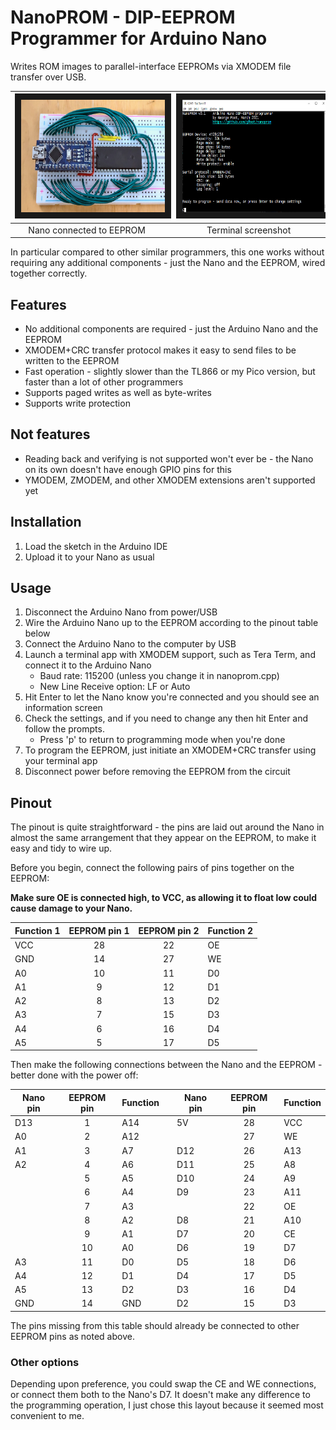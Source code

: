 NanoPROM - DIP-EEPROM Programmer for Arduino Nano
=================================================

Writes ROM images to parallel-interface EEPROMs via XMODEM file transfer over USB.

| <img src="doc/nanoprom_photo.jpg" alt="Arduino Nano connected to EEPROM" width="320" height="180" border="10" /> | | <img src="doc/terminal_screenshot.jpg" alt="Screenshot of terminal before programming EEPROM" width="320" height="180" border="10" /> |
|:----:|----|:----:|
| Nano connected to EEPROM | | Terminal screenshot |

In particular compared to other similar programmers, this one works without requiring 
any additional components - just the Nano and the EEPROM, wired together correctly.

Features
--------

* No additional components are required - just the Arduino Nano and the EEPROM
* XMODEM+CRC transfer protocol makes it easy to send files to be written to the EEPROM
* Fast operation - slightly slower than the TL866 or my Pico version, but faster than a lot of other programmers
* Supports paged writes as well as byte-writes
* Supports write protection

Not features
------------
* Reading back and verifying is not supported won't ever be - the Nano on its own doesn't have enough GPIO pins for this
* YMODEM, ZMODEM, and other XMODEM extensions aren't supported yet

Installation
------------
1. Load the sketch in the Arduino IDE
2. Upload it to your Nano as usual

Usage
-----
1. Disconnect the Arduino Nano from power/USB
2. Wire the Arduino Nano up to the EEPROM according to the pinout table below
3. Connect the Arduino Nano to the computer by USB
4. Launch a terminal app with XMODEM support, such as Tera Term, and connect it to the Arduino Nano
   * Baud rate: 115200 (unless you change it in nanoprom.cpp)
   * New Line Receive option: LF or Auto
5. Hit Enter to let the Nano know you're connected and you should see an information screen
6. Check the settings, and if you need to change any then hit Enter and follow the prompts.
   * Press 'p' to return to programming mode when you're done
7. To program the EEPROM, just initiate an XMODEM+CRC transfer using your terminal app
8. Disconnect power before removing the EEPROM from the circuit

Pinout
------
The pinout is quite straightforward - the pins are laid out around the Nano in almost 
the same arrangement that they appear on the EEPROM, to make it easy and tidy to wire up.

Before you begin, connect the following pairs of pins together on the EEPROM:

**Make sure OE is connected high, to VCC, as allowing it to float low could cause damage to your Nano.**

| Function 1 | EEPROM pin 1 | EEPROM pin 2 | Function 2 |
| ---------- |:------------:|:------------:| ---------- |
|    VCC     |      28      |      22      |     OE     | 
|    GND     |      14      |      27      |     WE     |
|     A0     |      10      |      11      |     D0     |
|     A1     |       9      |      12      |     D1     |
|     A2     |       8      |      13      |     D2     |
|     A3     |       7      |      15      |     D3     |
|     A4     |       6      |      16      |     D4     |
|     A5     |       5      |      17      |     D5     |

Then make the following connections between the Nano and the EEPROM - better done with the power off:

| Nano pin | EEPROM pin | Function |      | Nano pin | EEPROM pin | Function |
| -------- |:----------:| -------- | ---- | -------- |:----------:| -------- |
| D13      | 1  | A14    | | 5V       | 28 | VCC    |
| A0       | 2  | A12    | |          | 27 | WE     |
| A1       | 3  | A7     | | D12      | 26 | A13    |
| A2       | 4  | A6     | | D11      | 25 | A8     |
|          | 5  | A5     | | D10      | 24 | A9     |
|          | 6  | A4     | | D9       | 23 | A11    |
|          | 7  | A3     | |          | 22 | OE     |
|          | 8  | A2     | | D8       | 21 | A10    |
|          | 9  | A1     | | D7       | 20 | CE     |
|          | 10 | A0     | | D6       | 19 | D7     |
| A3       | 11 | D0     | | D5       | 18 | D6     |
| A4       | 12 | D1     | | D4       | 17 | D5     |
| A5       | 13 | D2     | | D3       | 16 | D4     |
| GND      | 14 | GND    | | D2       | 15 | D3     |

The pins missing from this table should already be connected to other EEPROM pins as noted above.

### Other options

Depending upon preference, you could swap the CE and WE connections, or connect
them both to the Nano's D7.  It doesn't make any difference to the programming
operation, I just chose this layout because it seemed most convenient to me.


